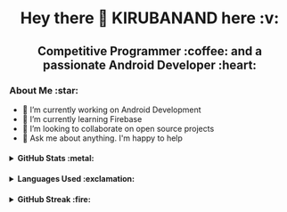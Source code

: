 <h1 align="center"> Hey there 👋 KIRUBANAND here :v: </h1>
<h2 align="center"> Competitive Programmer :coffee: and a passionate Android Developer :heart: </h2>

<h3> About Me :star: </h3>

- 🔭 I’m currently working on Android Development
- 🌱 I’m currently learning Firebase
- 👯 I’m looking to collaborate on open source projects
- 💬 Ask me about anything. I'm happy to help

<h4> <details> <summary> GitHub Stats :metal: </summary> <p align="center"> <img src="https://komarev.com/ghpvc/?username=kiruba-r11&label=PROFILE+VIEWS&color=ff3d67"/> <br> <br> <img src="https://github-readme-stats.vercel.app/api?username=kiruba-r11&show_icons=true&theme=radical"/> </p> </details> </h4>

<h4> <details> <summary> Languages Used :exclamation: </summary> <p align="center"> <img src="https://github-readme-stats.vercel.app/api/top-langs/?username=kiruba-r11&layout=compact"/> </details> </h4>

<h4> <details> <summary> GitHub Streak :fire: </summary> <p align="center"> <img src="https://github-readme-streak-stats.herokuapp.com/?user=kiruba-r11&theme=radical"/> </details> </h4>
